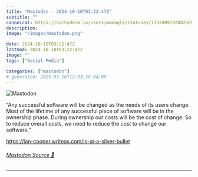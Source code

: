 ```yaml
---
title: "Mastodon - 2024-10-10T03:22:47Z"
subtitle: ""
canonical: https://hachyderm.io/users/mweagle/statuses/113280979288258996
description:
image: "/images/mastodon.png"

date: 2024-10-10T03:22:47Z
lastmod: 2024-10-10T03:22:47Z
image: ""
tags: ["Social Media"]

categories: ["mastodon"]
# generated: 2025-03-16T12:33:30-04:00
---
```

![Mastodon](/images/mastodon.png)

<p>“Any successful software will be changed as the needs of its users change. Most of the lifetime of any successful piece of software will be in the ownership phase. During ownership our costs will be the cost of change. So to reduce overall costs, we need to reduce the cost to change our software.”</p><p><a href="https://ian-cooper.writeas.com/is-ai-a-silver-bullet" target="_blank" rel="nofollow noopener noreferrer" translate="no"><span class="invisible">https://</span><span class="ellipsis">ian-cooper.writeas.com/is-ai-a</span><span class="invisible">-silver-bullet</span></a></p>


###### [Mastodon Source 🐘](https://hachyderm.io/@mweagle/113280979288258996)

___
